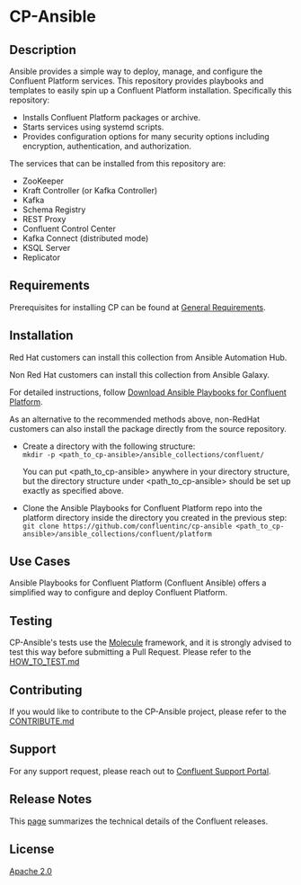 
# CP-Ansible

## Description

Ansible provides a simple way to deploy, manage, and configure the Confluent Platform services. This repository provides playbooks and templates to easily spin up a Confluent Platform installation. Specifically this repository:

* Installs Confluent Platform packages or archive.
* Starts services using systemd scripts.
* Provides configuration options for many security options including encryption, authentication, and authorization.

The services that can be installed from this repository are:

* ZooKeeper
* Kraft Controller (or Kafka Controller)
* Kafka
* Schema Registry
* REST Proxy
* Confluent Control Center
* Kafka Connect (distributed mode)
* KSQL Server
* Replicator

## Requirements

Prerequisites for installing CP can be found at [General Requirements](https://docs.confluent.io/ansible/current/ansible-requirements.html#general-requirements).


## Installation

Red Hat customers can install this collection from Ansible Automation Hub.

Non Red Hat customers can install this collection from Ansible Galaxy.

For detailed instructions, follow [Download Ansible Playbooks for Confluent Platform](https://docs.confluent.io/ansible/current/ansible-download.html).

As an alternative to the recommended methods above, non-RedHat customers can also install the package directly from the source repository.

* Create a directory with the following structure:<br>
```mkdir -p <path_to_cp-ansible>/ansible_collections/confluent/```

  You can put <path_to_cp-ansible> anywhere in your directory structure, but the directory structure under <path_to_cp-ansible> should be set up exactly as specified above.

* Clone the Ansible Playbooks for Confluent Platform repo into the platform directory inside the directory you created in the previous step:<br>
```git clone https://github.com/confluentinc/cp-ansible <path_to_cp-ansible>/ansible_collections/confluent/platform```


## Use Cases

Ansible Playbooks for Confluent Platform (Confluent Ansible) offers a simplified way to configure and deploy Confluent Platform.


## Testing

CP-Ansible's tests use the [Molecule](https://ansible.readthedocs.io/projects/molecule/) framework, and it is strongly advised to test this way before submitting a Pull Request. Please refer to the [HOW_TO_TEST.md](https://github.com/confluentinc/cp-ansible/blob/7.9.4-post/docs/HOW_TO_TEST.md)


## Contributing

If you would like to contribute to the CP-Ansible project, please refer to the [CONTRIBUTE.md](https://github.com/confluentinc/cp-ansible/blob/7.9.4-post/docs/CONTRIBUTING.md)

## Support

For any support request, please reach out to [Confluent Support Portal](https://support.confluent.io/).

## Release Notes

This [page](https://docs.confluent.io/ansible/current/ansible-release-notes.html) summarizes the technical details of the Confluent releases.

## License

[Apache 2.0](https://github.com/confluentinc/cp-ansible/blob/7.9.4-post/LICENSE.md)

